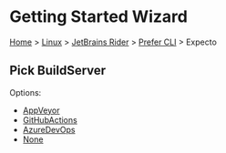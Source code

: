 <!--
GENERATED FILE - DO NOT EDIT
This file was generated by [MarkdownSnippets](https://github.com/SimonCropp/MarkdownSnippets).
Source File: /docs/mdsource/wiz/Linux_Rider_Cli_Expecto.source.md
To change this file edit the source file and then run MarkdownSnippets.
-->

# Getting Started Wizard

[Home](/docs/wiz/readme.md) > [Linux](Linux.md) > [JetBrains Rider](Linux_Rider.md) > [Prefer CLI](Linux_Rider_Cli.md) > Expecto

## Pick BuildServer

Options:
 * [AppVeyor](Linux_Rider_Cli_Expecto_AppVeyor.md)
 * [GitHubActions](Linux_Rider_Cli_Expecto_GitHubActions.md)
 * [AzureDevOps](Linux_Rider_Cli_Expecto_AzureDevOps.md)
 * [None](Linux_Rider_Cli_Expecto_None.md)
